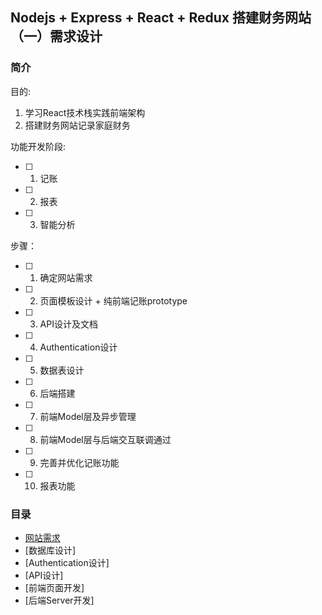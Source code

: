 ## Nodejs + Express + React + Redux 搭建财务网站（一）需求设计

### 简介
目的:
1. 学习React技术栈实践前端架构
2. 搭建财务网站记录家庭财务

功能开发阶段:
- [ ] 1. 记账
- [ ] 2. 报表
- [ ] 3. 智能分析

步骤：
- [ ] 1. 确定网站需求
- [ ] 2. 页面模板设计 + 纯前端记账prototype
- [ ] 3. API设计及文档
- [ ] 4. Authentication设计
- [ ] 5. 数据表设计
- [ ] 6. 后端搭建
- [ ] 7. 前端Model层及异步管理
- [ ] 8. 前端Model层与后端交互联调通过
- [ ] 9. 完善并优化记账功能
- [ ] 10. 报表功能

### 目录
- [网站需求](./specification.md)
- [数据库设计]
- [Authentication设计]
- [API设计]
- [前端页面开发]
- [后端Server开发]